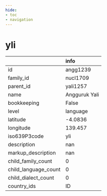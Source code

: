 ```yaml
---
hide:
- toc
- navigation
---
```

# yli
|                      | info          |
|:---------------------|:--------------|
| id                   | angg1239      |
| family_id            | nucl1709      |
| parent_id            | yali1257      |
| name                 | Angguruk Yali |
| bookkeeping          | False         |
| level                | language      |
| latitude             | -4.0836       |
| longitude            | 139.457       |
| iso639P3code         | yli           |
| description          | nan           |
| markup_description   | nan           |
| child_family_count   | 0             |
| child_language_count | 0             |
| child_dialect_count  | 0             |
| country_ids          | ID            |